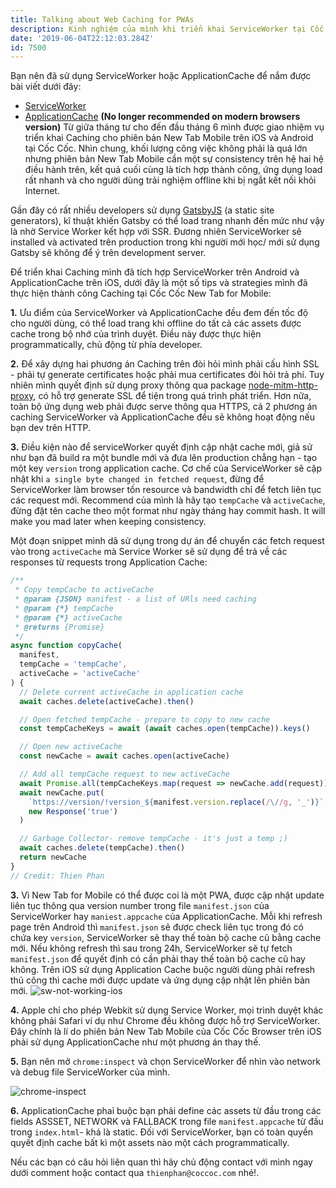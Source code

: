 ```yaml
---
title: Talking about Web Caching for PWAs
description: Kinh nghiệm của mình khi triển khai ServiceWorker tại Cốc Cốc Search Engine
date: '2019-06-04T22:12:03.284Z'
id: 7500
---
```


Bạn nên đã sử dụng ServiceWorker hoặc ApplicationCache để nắm được bài viết dưới đây:

- [ServiceWorker](https://developers.google.com/web/fundamentals/primers/service-workers/)
- [ApplicationCache](https://developer.mozilla.org/en-US/docs/Web/HTML/Using_the_application_cache) **(No longer recommended on modern browsers version)**
  Từ giữa tháng tư cho đến đầu tháng 6 mình được giao nhiệm vụ triển khai Caching cho phiên bản New Tab Mobile trên iOS và Android tại Cốc Cốc. Nhìn chung, khối lượng công việc không phải là quá lớn nhưng phiên bản New Tab Mobile cần một sự consistency trên hệ hai hệ điều hành trên, kết quả cuối cùng là tích hợp thành công, ứng dụng load rất nhanh và cho người dùng trải nghiệm offline khi bị ngắt kết nối khỏi Internet.

Gần đây có rất nhiều developers sử dụng [GatsbyJS](https://www.gatsbyjs.org/) (a static site generators), kĩ thuật khiến Gatsby có thể load trang nhanh đến mức như vậy là nhờ Service Worker kết hợp với SSR. Đương nhiên ServiceWorker sẽ installed và activated trên production trong khi người mới học/ mới sử dụng Gatsby sẽ không để ý trên development server.

Để triển khai Caching mình đã tích hợp ServiceWorker trên Android và ApplicationCache trên iOS, dưới đây là một số tips và strategies mình đã thực hiện thành công Caching tại Cốc Cốc New Tab for Mobile:

**1.** Ưu điểm của ServiceWorker và ApplicationCache đều đem đến tốc độ cho người dùng, có thể load trang khi offline do tất cả các assets được cache trong bộ nhớ của trình duyệt. Điều này được thực hiện programmatically, chủ động từ phía developer.

**2.** Để xây dựng hai phương án Caching trên đòi hỏi mình phải cấu hình SSL - phải tự generate certificates hoặc phải mua certificates đòi hỏi trả phí. Tuy nhiên mình quyết định sử dụng proxy thông qua package [node-mitm-http-proxy](https://github.com/joeferner/node-http-mitm-proxy), có hỗ trợ generate SSL để tiện trong quá trình phát triển. Hơn nữa, toàn bộ ứng dụng web phải được serve thông qua HTTPS, cả 2 phương án caching ServiceWorker và ApplicationCache đều sẽ không hoạt động nếu bạn dev trên HTTP.

**3.** Điều kiện nào để serviceWorker quyết định cập nhật cache mới, giả sử như bạn đã build ra một bundle mới và đưa lên production chẳng hạn - tạo một key `version` trong application cache. Cơ chế của ServiceWorker sẽ cập nhật khi `a single byte changed in fetched request`, đừng để ServiceWorker làm browser tốn resource và bandwidth chỉ để fetch liên tục các request mới.
Recommend của mình là hãy tạo `tempCache` và `activeCache`, đừng đặt tên cache theo một format như ngày tháng hay commit hash. It will make you mad later when keeping consistency.

Một đoạn snippet mình dã sử dụng trong dự án để chuyển các fetch request vào trong `activeCache` mà Service Worker sẽ sử dụng để trả về các responses từ requests trong Application Cache:

```js
/**
 * Copy tempCache to activeCache
 * @param {JSON} manifest - a list of URls need caching
 * @param {*} tempCache
 * @param {*} activeCache
 * @returns {Promise}
 */
async function copyCache(
  manifest,
  tempCache = 'tempCache',
  activeCache = 'activeCache'
) {
  // Delete current activeCache in application cache
  await caches.delete(activeCache).then()

  // Open fetched tempCache - prepare to copy to new cache
  const tempCacheKeys = await (await caches.open(tempCache)).keys()

  // Open new activeCache
  const newCache = await caches.open(activeCache)

  // Add all tempCache request to new activeCache
  await Promise.all(tempCacheKeys.map(request => newCache.add(request)))
  await newCache.put(
    `https://version/!version_${manifest.version.replace(/\//g, '_')}`,
    new Response('true')
  )

  // Garbage Collector- remove tempCache - it's just a temp ;)
  await caches.delete(tempCache).then()
  return newCache
}
// Credit: Thien Phan
```

**3.** Vì New Tab for Mobile có thể được coi là một PWA, được cập nhật update liên tục thông qua version number trong file `manifest.json` của ServiceWorker hay `maniest.appcache` của ApplicationCache. Mỗi khi refresh page trên Android thì `manifest.json` sẽ được check liên tục trong đó có chứa key `version`, ServiceWorker sẽ thay thế toàn bộ cache cũ bằng cache mới. Nếu không refresh thì sau trong 24h, ServiceWorker sẽ tự fetch `manifest.json` để quyết định có cần phải thay thế toàn bộ cache cũ hay không. Trên iOS sử dụng Application Cache buộc người dùng phải refresh thủ công thì cache mới được update và ứng dụng cập nhật lên phiên bản mới.
![sw-not-working-ios](https://i.imgur.com/Ln0pkyz.png)

**4.** Apple chỉ cho phép Webkit sử dụng Service Worker, mọi trình duyệt khác không phải Safari ví dụ như Chrome đều không được hỗ trợ ServiceWorker. Đây chính là lí do phiên bản New Tab Mobile của Cốc Cốc Browser trên iOS phải sử dụng ApplicationCache như một phương án thay thế.

**5.** Bạn nên mở `chrome:inspect` và chọn ServiceWorker để nhìn vào network và debug file ServiceWorker của mình.

![chrome-inspect](https://i.imgur.com/iX7y9tU.png)

**6.** ApplicationCache phaỉ buộc bạn phải define các assets từ đầu trong các fields ASSSET, NETWORK và FALLBACK trong file `manifest.appcache` từ đầu trong `index.html`- khá là static. Đối với ServiceWorker, bạn có toàn quyền quyết định cache bất kì một assets nào một cách programmatically.

Nếu các bạn có câu hỏi liên quan thì hãy chủ động contact với mình ngay dưới comment hoặc contact qua `thienphan@coccoc.com` nhé!.
